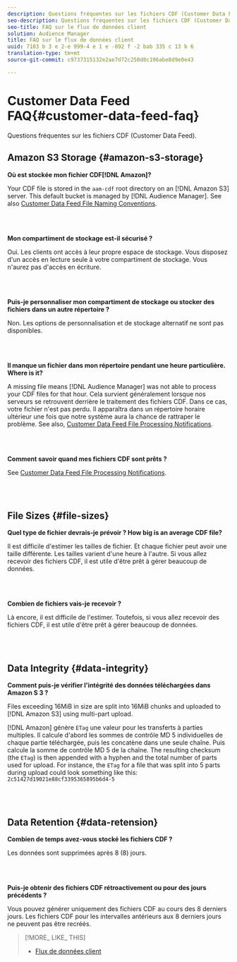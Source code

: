 ```yaml
---
description: Questions fréquentes sur les fichiers CDF (Customer Data Feed).
seo-description: Questions fréquentes sur les fichiers CDF (Customer Data Feed).
seo-title: FAQ sur le flux de données client
solution: Audience Manager
title: FAQ sur le flux de données client
uuid: 7183 b 3 e 2-e 999-4 e 1 e -892 f -2 bab 335 c 13 b 6
translation-type: tm+mt
source-git-commit: c9737315132e2ae7d72c250d8c196abe8d9e0e43

---
```



# Customer Data Feed FAQ{#customer-data-feed-faq}

Questions fréquentes sur les fichiers CDF (Customer Data Feed).

## Amazon S3 Storage {#amazon-s3-storage}

**Où est stockée mon fichier CDF[!DNL Amazon]?**

Your CDF file is stored in the `aam-cdf` root directory on an [!DNL Amazon S3] server. This default bucket is managed by [!DNL Audience Manager]. See also [Customer Data Feed File Naming Conventions](../features/cdf-files.md#cdf-naming-conventions).

<br> 

**Mon compartiment de stockage est-il sécurisé ?**

Oui. Les clients ont accès à leur propre espace de stockage. Vous disposez d'un accès en lecture seule à votre compartiment de stockage. Vous n'aurez pas d'accès en écriture.

<br> 

**Puis-je personnaliser mon compartiment de stockage ou stocker des fichiers dans un autre répertoire ?**

Non. Les options de personnalisation et de stockage alternatif ne sont pas disponibles.

<br> 

**Il manque un fichier dans mon répertoire pendant une heure particulière. Where is it?**

A missing file means [!DNL Audience Manager] was not able to process your CDF files for that hour. Cela survient généralement lorsque nos serveurs se retrouvent derrière le traitement des fichiers CDF. Dans ce cas, votre fichier n'est pas perdu. Il apparaîtra dans un répertoire horaire ultérieur une fois que notre système aura la chance de rattraper le problème. See also, [Customer Data Feed File Processing Notifications](../features/cdf-files.md#cdf-file-processing-notifications).

<br> 

**Comment savoir quand mes fichiers CDF sont prêts ?**

See [Customer Data Feed File Processing Notifications](../features/cdf-files.md#cdf-file-processing-notifications).

<br> 

## File Sizes {#file-sizes}

**Quel type de fichier devrais-je prévoir ? How big is an average CDF file?**

Il est difficile d'estimer les tailles de fichier. Et chaque fichier peut avoir une taille différente. Les tailles varient d'une heure à l'autre. Si vous allez recevoir des fichiers CDF, il est utile d'être prêt à gérer beaucoup de données.

<br> 

**Combien de fichiers vais-je recevoir ?**

Là encore, il est difficile de l'estimer. Toutefois, si vous allez recevoir des fichiers CDF, il est utile d'être prêt à gérer beaucoup de données.

<br> 

## Data Integrity {#data-integrity}

**Comment puis-je vérifier l'intégrité des données téléchargées dans Amazon S 3 ?**

Files exceeding 16MiB in size are split into 16MiB chunks and uploaded to [!DNL Amazon S3] using multi-part upload.

[!DNL Amazon] génère `ETag` une valeur pour les transferts à parties multiples. Il calcule d'abord les sommes de contrôle MD 5 individuelles de chaque partie téléchargée, puis les concatène dans une seule chaîne. Puis calcule la somme de contrôle MD 5 de la chaîne. The resulting checksum (the `ETag`) is then appended with a hyphen and the total number of parts used for upload. For instance, the `ETag` for a file that was split into 5 parts during upload could look something like this: `2c51427d19021e88cf3395365895b6d4-5`

<br> 

## Data Retention {#data-retension}

**Combien de temps avez-vous stocké les fichiers CDF ?**

Les données sont supprimées après 8 (8) jours.

<br> 

**Puis-je obtenir des fichiers CDF rétroactivement ou pour des jours précédents ?**

Vous pouvez générer uniquement des fichiers CDF au cours des 8 derniers jours. Les fichiers CDF pour les intervalles antérieurs aux 8 derniers jours ne peuvent pas être recréés.

>[!MORE_ LIKE_ THIS]
>
>* [Flux de données client](../features/cdf-files.md)

